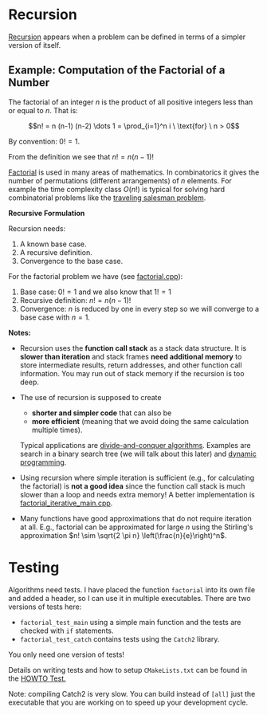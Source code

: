 # Recursion

[Recursion](https://en.wikipedia.org/wiki/Recursion) appears when a problem can be defined in terms of 
a simpler version of itself.

## Example: Computation of the Factorial of a Number

The factorial of an integer $n$
is the product of all positive integers less than or equal to $n$.
That is:

$$n! = n (n-1) (n-2) \dots 1 = \prod_{i=1}^n i \ \text{for} \ n > 0$$

By convention: $0! = 1$.

From the definition we see that $n! = n (n-1)!$

[Factorial](https://en.wikipedia.org/wiki/Factorial) is used in many areas of mathematics. In combinatorics it gives the number of permutations (different arrangements) of $n$ elements. For example the time complexity class $O(n!)$ is typical for solving 
hard combinatorial problems like the [traveling salesman problem](https://en.wikipedia.org/wiki/Travelling_salesman_problem). 


**Recursive Formulation**

Recursion needs:
1. A known base case.
2. A recursive definition.
3. Convergence to the base case.

For the factorial problem we have (see [factorial.cpp](factorial.cpp)):
1. Base case:  $0! = 1$ and we also know that $1! = 1$
2. Recursive definition: $n! = n (n-1)!$
3. Convergence: $n$ is reduced by one in every step so we will converge to a base case with $n = 1$.

**Notes:** 

* Recursion uses the **function call stack** as a stack data structure. 
  It is **slower than iteration** and stack frames **need additional memory** 
  to store intermediate results, return addresses, and other function call information. You may run out of stack memory if the recursion is too deep. 
* The use of recursion is supposed to create 
    - **shorter and simpler code** that can also be 
    - **more efficient** (meaning that we avoid doing the same calculation multiple times). 
   
   Typical applications are [divide-and-conquer algorithms](https://en.wikipedia.org/wiki/Divide-and-conquer_algorithm). Examples are search in a binary search tree (we will talk about this later) and [dynamic programming](https://en.wikipedia.org/wiki/Dynamic_programming).
* Using recursion where simple iteration is sufficient (e.g., for calculating the factorial) 
  is **not a good idea** since the function call stack is much slower than a loop and needs extra memory! A better implementation is [factorial_iterative_main.cpp](factorial/factorial_iterative_main.cpp).
* Many functions have good approximations that do not require iteration at all. E.g., factorial can be approximated for large $n$ using the Stirling's approximation $n! \sim \sqrt{2 \pi n} \left(\frac{n}{e}\right)^n$. 


# Testing

Algorithms need tests. I have placed the function `factorial` into its own file and added a header, so I can use it in multiple 
executables. There are two versions of tests here:

* `factorial_test_main` using a simple main function and the tests are checked with `if` statements.
* `factorial_test_catch` contains tests using the `Catch2` library. 

You only need one version of tests!

Details on writing tests and how to setup `CMakeLists.txt` can be found in the [HOWTO Test.](../../HOWTO_test.md)

Note: compiling Catch2 is very slow. You can build instead of `[all]` 
just the executable that you are working on to speed up your development cycle.
